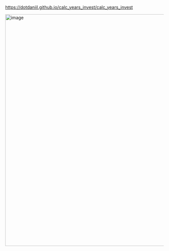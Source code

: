 https://dotdaniil.github.io/calc_years_invest/calc_years_invest

<img width="580" height="737" alt="image" src="https://github.com/user-attachments/assets/03e84dc1-638d-4863-ae4f-efc0978d203c" />
